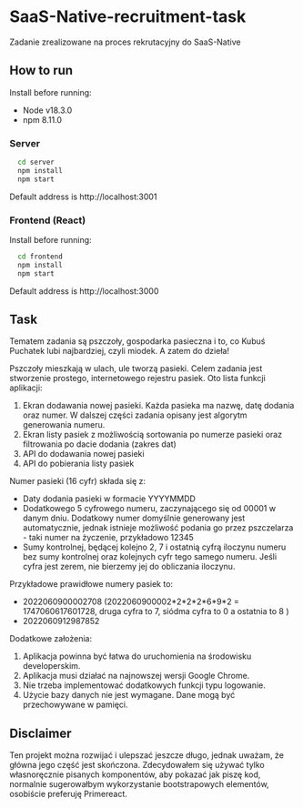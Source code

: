 # SaaS-Native-recruitment-task

Zadanie zrealizowane na proces rekrutacyjny do SaaS-Native

## How to run

Install before running:

- Node v18.3.0
- npm 8.11.0

### Server

```sh
  cd server
  npm install
  npm start
```

Default address is http://localhost:3001

### Frontend (React)

Install before running:

```sh
  cd frontend
  npm install
  npm start
```

Default address is http://localhost:3000

## Task

Tematem zadania są pszczoły, gospodarka pasieczna i to, co Kubuś Puchatek lubi najbardziej, czyli miodek. A zatem do dzieła!

Pszczoły mieszkają w ulach, ule tworzą pasieki. Celem zadania jest stworzenie prostego, internetowego rejestru pasiek. Oto lista funkcji aplikacji:

1. Ekran dodawania nowej pasieki. Każda pasieka ma nazwę, datę dodania oraz numer. W dalszej części zadania opisany jest algorytm generowania numeru.
2. Ekran listy pasiek z możliwością sortowania po numerze pasieki oraz filtrowania po dacie dodania (zakres dat)
3. API do dodawania nowej pasieki
4. API do pobierania listy pasiek

Numer pasieki (16 cyfr) składa się z:

- Daty dodania pasieki w formacie YYYYMMDD
- Dodatkowego 5 cyfrowego numeru, zaczynającego się od 00001 w danym dniu. Dodatkowy numer domyślnie generowany jest automatycznie, jednak istnieje możliwość
  podania go przez pszczelarza - taki numer na życzenie, przykładowo 12345
- Sumy kontrolnej, będącej kolejno 2, 7 i ostatnią cyfrą iloczynu numeru bez sumy kontrolnej oraz kolejnych cyfr tego samego numeru. Jeśli cyfra jest zerem, nie
  bierzemy jej do obliczania iloczynu.

Przykładowe prawidłowe numery pasiek to:

- 2022060900002708 (2022060900002\*2\*2\*2\*6\*9\*2 = 1747060617601728, druga cyfra to 7, siódma cyfra to 0 a ostatnia to 8 )
- 2022060912987852

Dodatkowe założenia:

1. Aplikacja powinna być łatwa do uruchomienia na środowisku developerskim.
2. Aplikacja musi działać na najnowszej wersji Google Chrome.
3. Nie trzeba implementować dodatkowych funkcji typu logowanie.
4. Użycie bazy danych nie jest wymagane. Dane mogą być przechowywane w pamięci.

## Disclaimer

Ten projekt można rozwijać i ulepszać jeszcze długo, jednak uważam, że główna jego część jest skończona. Zdecydowałem się używać tylko własnoręcznie pisanych
komponentów, aby pokazać jak piszę kod, normalnie sugerowałbym wykorzystanie bootstrapowych elementów, osobiście preferuję Primereact.
